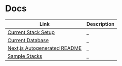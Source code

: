 # Docs

| Link | Description |
| --- | --- |
| [Current Stack Setup](docs/cole-stack-setup.md) | _ |
| [Current Database](docs/database-tables.md) | _ |
| [Next.js Autogenerated README](docs/nextjs-default.md) | _ |
| [Sample Stacks](docs/sample-stack.md) | _ |
